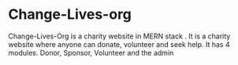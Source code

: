 # Change-Lives-org
Change-Lives-Org is a charity website in  MERN stack . It is a charity website where anyone can donate, volunteer and seek help. It has 4 modules. Donor, Sponsor, Volunteer and the admin
